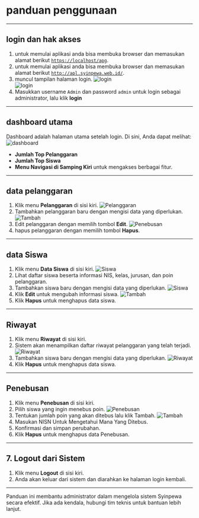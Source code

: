 # panduan penggunaan

---

## login dan hak akses
1. untuk memulai aplikasi anda bisa membuka browser dan memasukan alamat berikut [`https://localhost/apg`](http://localhost/apg).
1. untuk memulai aplikasi anda bisa membuka browser dan memasukan alamat berikut [`http://apl.syinpewa.web.id/`](http://apl.syinpewa.web.id/).
2. muncul tampilan halaman login.
   ![login](images/ku.png)  
   ![login](images/login.png)  
3. Masukkan username `Admin` dan password `admin` untuk login sebagai administrator, lalu klik **login**  

---

## dashboard utama
 Dashboard adalah halaman utama setelah login. Di sini, Anda dapat melihat:
   ![dashboard](images/i.png) 
- **Jumlah Top Pelanggaran**
- **Jumlah Top Siswa**
- **Menu Navigasi di Samping Kiri** untuk mengakses berbagai fitur.

---
      
## data pelanggaran
1. Klik menu **Pelanggaran** di sisi kiri.
   ![Pelanggaran](images/plgrn.png) 
2. Tambahkan pelanggaran baru dengan mengisi data yang diperlukan.
   ![Tambah](images/adtplg.png) 
3. Edit pelanggaran dengan memilih tombol **Edit**.
  ![Penebusan](images/edplgn.png) 
1. hapus pelanggaran dengan memilih tombol **Hapus**.

---

##  data Siswa
1. Klik menu **Data Siswa** di sisi kiri.
   ![Siswa](images/swa.png) 
2. Lihat daftar siswa beserta informasi NIS, kelas, jurusan, dan poin pelanggaran.
3. Tambahkan siswa baru dengan mengisi data yang diperlukan.
   ![Siswa](images/aSwa.png) 
4. Klik **Edit** untuk mengubah informasi siswa.
   ![Tambah](images/edtswa.png) 
5. Klik **Hapus** untuk menghapus data siswa.

---

##  Riwayat
1. Klik menu **Riwayat** di sisi kiri.
2. Sistem akan menampilkan daftar riwayat pelanggaran yang telah terjadi.
   ![Riwayat](images/asiswa.png) 
3. Tambahkan siswa baru dengan mengisi data yang diperlukan.
   ![Riwayat](images/cekrwyt.png) 
4. Klik **Hapus** untuk menghapus data siswa.

---

## Penebusan
1. Klik menu **Penebusan** di sisi kiri.
2. Pilih siswa yang ingin menebus poin.
   ![Penebusan](images/tbsn.png) 
3. Tentukan jumlah poin yang akan ditebus lalu klik Tambah.
    ![Tambah](images/adtbs.png) 
4. Masukan NISN Untuk Mengetahui Mana Yang Ditebus.
5. Konfirmasi dan simpan perubahan.
6. Klik **Hapus** untuk menghapus data Penebusan.

---

## 7. Logout dari Sistem
1. Klik menu **Logout** di sisi kiri.
2. Anda akan keluar dari sistem dan diarahkan ke halaman login kembali.

---

Panduan ini membantu administrator dalam mengelola sistem Syinpewa secara efektif. Jika ada kendala, hubungi tim teknis untuk bantuan lebih lanjut.